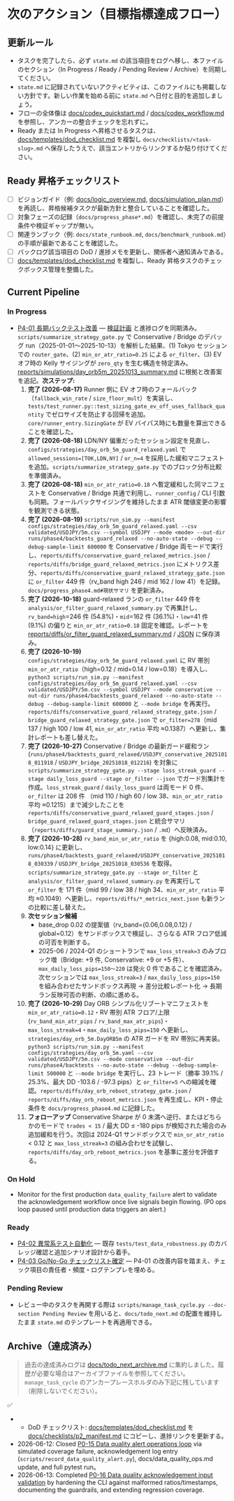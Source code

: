 # 次のアクション（目標指標達成フロー）

## 更新ルール
- タスクを完了したら、必ず `state.md` の該当項目をログへ移し、本ファイルのセクション（In Progress / Ready / Pending Review / Archive）を同期してください。
- `state.md` に記録されていないアクティビティは、このファイルにも掲載しない方針です。新しい作業を始める前に `state.md` へ日付と目的を追加しましょう。
- フローの全体像は [docs/codex_quickstart.md](./codex_quickstart.md) / [docs/codex_workflow.md](./codex_workflow.md) を参照し、アンカーの整合チェックを忘れずに。
- Ready または In Progress へ昇格させるタスクは、[docs/templates/dod_checklist.md](./templates/dod_checklist.md) を複製し `docs/checklists/<task-slug>.md` へ保存したうえで、該当エントリからリンクするか貼り付けてください。

## Ready 昇格チェックリスト
- [ ] ビジョンガイド（例: [docs/logic_overview.md](./logic_overview.md), [docs/simulation_plan.md](./simulation_plan.md)）を再読し、昇格候補タスクが最新方針と整合していることを確認した。
- [ ] 対象フェーズの記録（`docs/progress_phase*.md`）を確認し、未完了の前提条件や検証ギャップが無い。
- [ ] 関連ランブック（例: `docs/state_runbook.md`, `docs/benchmark_runbook.md`）の手順が最新であることを確認した。
- [ ] バックログ該当項目の DoD / 進捗メモを更新し、関係者へ通知済みである。
- [ ] [docs/templates/dod_checklist.md](./templates/dod_checklist.md) を複製し、Ready 昇格タスクのチェックボックス管理を整備した。

## Current Pipeline

### In Progress

- [P4-01 長期バックテスト改善](./task_backlog.md#p4-01-長期バックテスト改善) — [検証計画](plans/phase4_validation_plan.md) と進捗ログを同期済み。`scripts/summarize_strategy_gate.py` で Conservative / Bridge のデバッグ run（2025-01-01〜2025-10-13）を解析した結果、(1) Tokyo セッションでの `router_gate`、(2) `min_or_atr_ratio=0.25` による `or_filter`、(3) EV オフ時の Kelly サイジングが `zero_qty` を生む構造を特定済み。[reports/simulations/day_orb5m_20251013_summary.md](../reports/simulations/day_orb5m_20251013_summary.md) に根拠と改善案を追記。**次ステップ:**
  1. **完了 (2026-08-17)** Runner 側に EV オフ時のフォールバック（`fallback_win_rate` / `size_floor_mult`）を実装し、`tests/test_runner.py::test_sizing_gate_ev_off_uses_fallback_quantity` でゼロサイズを防止する回帰を追加。`core/runner_entry.SizingGate` が EV バイパス時にも数量を算出できることを確認した。
  2. **完了 (2026-08-18)** LDN/NY 偏重だったセッション設定を見直し、`configs/strategies/day_orb_5m_guard_relaxed.yaml` で `allowed_sessions=[TOK,LDN,NY]` / `or_n=4` を採用した緩和マニフェストを追加。`scripts/summarize_strategy_gate.py` でのブロック分布比較を準備済み。
  3. **完了 (2026-08-18)** `min_or_atr_ratio=0.18` へ暫定緩和した同マニフェストを Conservative / Bridge 共通で利用し、`runner_config` / CLI 引数も同期。フォールバックサイジングを維持したまま ATR 閾値変更の影響を観測できる状態。
  4. **完了 (2026-08-19)** `scripts/run_sim.py --manifest configs/strategies/day_orb_5m_guard_relaxed.yaml --csv validated/USDJPY/5m.csv --symbol USDJPY --mode <mode> --out-dir runs/phase4/backtests_guard_relaxed --no-auto-state --debug --debug-sample-limit 600000` を Conservative / Bridge 両モードで実行し、`reports/diffs/conservative_guard_relaxed_metrics.json` / `reports/diffs/bridge_guard_relaxed_metrics.json` にメトリクス差分、`reports/diffs/conservative_guard_relaxed_strategy_gate.json` に `or_filter` 449 件（rv_band high 246 / mid 162 / low 41）を記録。`docs/progress_phase4.md#現状サマリ` を更新済み。
  5. **完了 (2026-10-18)** guard-relaxed ランの `or_filter` 449 件を `analysis/or_filter_guard_relaxed_summary.py` で再集計し、`rv_band=high`=246 件 (54.8%)・`mid`=162 件 (36.1%)・`low`=41 件 (9.1%) の偏りと `min_or_atr_ratio=0.18` 固定を確認。レポートを [reports/diffs/or_filter_guard_relaxed_summary.md](../reports/diffs/or_filter_guard_relaxed_summary.md) / [JSON](../reports/diffs/or_filter_guard_relaxed_summary.json) に保存済み。
  6. **完了 (2026-10-19)** `configs/strategies/day_orb_5m_guard_relaxed.yaml` に RV 帯別 `min_or_atr_ratio`（high=0.12 / mid=0.14 / low=0.18）を導入し、`python3 scripts/run_sim.py --manifest configs/strategies/day_orb_5m_guard_relaxed.yaml --csv validated/USDJPY/5m.csv --symbol USDJPY --mode conservative --out-dir runs/phase4/backtests_guard_relaxed --no-auto-state --debug --debug-sample-limit 600000` と `--mode bridge` を再実行。`reports/diffs/conservative_guard_relaxed_strategy_gate.json` / `bridge_guard_relaxed_strategy_gate.json` で `or_filter=278`（mid 137 / high 100 / low 41, `min_or_atr_ratio` 平均 ≈0.1387）へ更新し、集計レポートも差し替えた。
  7. **完了 (2026-10-27)** Conservative / Bridge の最新ガード緩和ラン
     (`runs/phase4/backtests_guard_relaxed/USDJPY_conservative_20251018_011918` /
     `USDJPY_bridge_20251018_012216`) を対象に
     `scripts/summarize_strategy_gate.py --stage loss_streak_guard --stage daily_loss_guard --stage or_filter --json`
     でガード別集計を作成。`loss_streak_guard` / `daily_loss_guard` は両モード 0 件、`or_filter` は 208 件
     （mid 110 / high 60 / low 38、`min_or_atr_ratio` 平均 ≈0.1215）まで減少したことを
     `reports/diffs/conservative_guard_relaxed_guard_stages.json` / `bridge_guard_relaxed_guard_stages.json`
     と統合サマリ（`reports/diffs/guard_stage_summary.json` / `.md`）へ反映済み。
  8. **完了 (2026-10-28)** `rv_band_min_or_atr_ratio` を {high:0.08, mid:0.10, low:0.14} に更新し、`runs/phase4/backtests_guard_relaxed/USDJPY_conservative_20251018_030339` / `USDJPY_bridge_20251018_030536` を取得。`scripts/summarize_strategy_gate.py --stage or_filter` と `analysis/or_filter_guard_relaxed_summary.py` を再実行して `or_filter` を 171 件（mid 99 / low 38 / high 34、`min_or_atr_ratio` 平均 ≈0.1049）へ更新し、`reports/diffs/*_metrics_next.json` も新ランの比較に差し替えた。
  9. **次セッション候補**
     - base_drop 0.02 の提案値（rv_band={0.06,0.08,0.12} / global=0.12）をサンドボックスで検証し、さらなる ATR フロア低減の可否を判断する。
     - 2025-06 / 2024-Q1 のショートランで `max_loss_streak=3` のみブロック増（Bridge: +9 件, Conservative: +9 or +5 件）、`max_daily_loss_pips=150〜220` は発火 0 件であることを確認済み。次セッションでは `max_loss_streak=3` / `max_daily_loss_pips=150` を組み合わせたサンドボックス再現 → 差分比較レポート化 → 長期ラン反映可否の判断、の順に進める。
  10. **完了 (2026-10-29)** Day ORB シンプル化リブートマニフェストを `min_or_atr_ratio=0.12`・RV 帯別 ATR フロア/上限 (`rv_band_min_atr_pips` / `rv_band_max_atr_pips`)・`max_loss_streak=4`・`max_daily_loss_pips=150` へ更新し、`strategies/day_orb_5m.DayORB5m` の ATR ガードを RV 帯別に再実装。`python3 scripts/run_sim.py --manifest configs/strategies/day_orb_5m.yaml --csv validated/USDJPY/5m.csv --mode conservative --out-dir runs/phase4/backtests --no-auto-state --debug --debug-sample-limit 500000` と `--mode bridge` を実行し、23 トレード（勝率 39.1% / 25.3%、最大 DD -103.6 / -97.3 pips）と `or_filter=5` への縮減を確認。`reports/diffs/day_orb_reboot_strategy_gate.json` / `reports/diffs/day_orb_reboot_metrics.json` を再生成し、KPI・停止条件を `docs/progress_phase4.md` に記録した。
  11. **フォローアップ** Conservative Sharpe が 0 未満へ逆行、またはどちらかのモードで `trades < 15` / 最大 DD ≤ -180 pips が検知された場合のみ追加緩和を行う。次回は 2024-Q1 サンドボックスで `min_or_atr_ratio` < 0.12 と `max_loss_streak=3` の組み合わせを試験し、`reports/diffs/day_orb_reboot_metrics.json` を基準に差分を評価する。

### On Hold

- Monitor for the first production `data_quality_failure` alert to validate the acknowledgement workflow once live signals begin flowing. (P0 ops loop paused until production data triggers an alert.)
### Ready

- [P4-02 異常系テスト自動化](./task_backlog.md#p4-02-異常系テスト自動化) — 既存 `tests/test_data_robustness.py` のカバレッジ確認と追加シナリオ設計から着手。
- [P4-03 Go/No-Go チェックリスト確定](./task_backlog.md#p4-03-go-no-go-チェックリスト確定) — P4-01 の改善内容を踏まえ、チェック項目の責任者・頻度・ログテンプレを埋める。

### Pending Review

- レビュー中のタスクを再開する際は `scripts/manage_task_cycle.py --doc-section Pending Review` を用いると、`docs/todo_next.md` の配置を維持したまま `state.md` のテンプレートを再適用できる。

## Archive（達成済み）

> 過去の達成済みログは [docs/todo_next_archive.md](./todo_next_archive.md) に集約しました。履歴が必要な場合はアーカイブファイルを参照してください。
> `manage_task_cycle` のアンカープレースホルダのみ下記に残しています（削除しないでください）。

<!-- manage_task_cycle archive placeholder -->
✅ <!-- anchor placeholder to satisfy manage_task_cycle start-task detection -->
- <!-- docs/task_backlog.md#p2-マルチ戦略ポートフォリオ化 -->
  - DoD チェックリスト: [docs/templates/dod_checklist.md](./templates/dod_checklist.md) を [docs/checklists/p2_manifest.md](./checklists/p2_manifest.md) にコピーし、進捗リンクを更新する。
- 2026-06-12: Closed [P0-15 Data quality alert operations loop](./task_backlog.md#p0-15-data-quality-alert-ops) via simulated coverage failure, acknowledgement log entry (`scripts/record_data_quality_alert.py`), docs/data_quality_ops.md update, and full pytest run。
- 2026-06-13: Completed [P0-16 Data quality acknowledgement input validation](./task_backlog.md#p0-16-data-quality-ack-validation) by hardening the CLI against malformed ratios/timestamps, documenting the guardrails, and extending regression coverage.
